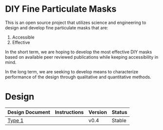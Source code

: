 # DIY Fine Particulate Masks
This is an open source project that utilizes science and engineering to design and develop fine particulate masks that are:

1. Accessible 
2. Effective

In the short term, we are hoping to develop the most effective DIY masks based on available peer reviewed publications while keeping accessibility in mind.

In the long term, we are seeking to develop means to characterize performance of the design through qualitative and quantitative methods. 

# Design

| Design Document | Instructions | Version | Status |
| ------ | ------ | ------ | ------ |
| [Type 1](https://github.com/Tomato-Masks/diy-fine-particulate-mask/tree/master/designs/aardvark) | | v0.4 | Stable
